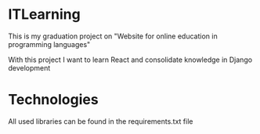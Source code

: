 # ITLearning

This is my graduation project on "Website for online education in programming languages"

With this project I want to learn React and consolidate knowledge in Django development

# Technologies

All used libraries can be found in the requirements.txt file
